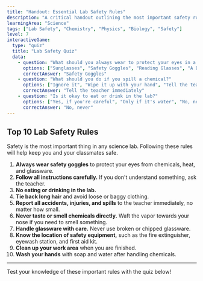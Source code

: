 ```yaml
---
title: "Handout: Essential Lab Safety Rules"
description: "A critical handout outlining the most important safety rules for working in a science laboratory."
learningArea: "Science"
tags: ["Lab Safety", "Chemistry", "Physics", "Biology", "Safety"]
level: 7
interactiveGame:
  type: "quiz"
  title: "Lab Safety Quiz"
  data:
    - question: "What should you always wear to protect your eyes in a lab?"
      options: ["Sunglasses", "Safety Goggles", "Reading Glasses", "A Blindfold"]
      correctAnswer: "Safety Goggles"
    - question: "What should you do if you spill a chemical?"
      options: ["Ignore it", "Wipe it up with your hand", "Tell the teacher immediately", "Clean it with water"]
      correctAnswer: "Tell the teacher immediately"
    - question: "Is it okay to eat or drink in the lab?"
      options: ["Yes, if you're careful", "Only if it's water", "No, never", "Yes, if the teacher is not looking"]
      correctAnswer: "No, never"
---
```


## Top 10 Lab Safety Rules

Safety is the most important thing in any science lab. Following these rules will help keep you and your classmates safe.

1.  **Always wear safety goggles** to protect your eyes from chemicals, heat, and glassware.
2.  **Follow all instructions carefully.** If you don't understand something, ask the teacher.
3.  **No eating or drinking in the lab.**
4.  **Tie back long hair** and avoid loose or baggy clothing.
5.  **Report all accidents, injuries, and spills** to the teacher immediately, no matter how small.
6.  **Never taste or smell chemicals directly.** Waft the vapor towards your nose if you need to smell something.
7.  **Handle glassware with care.** Never use broken or chipped glassware.
8.  **Know the location of safety equipment,** such as the fire extinguisher, eyewash station, and first aid kit.
9.  **Clean up your work area** when you are finished.
10. **Wash your hands** with soap and water after handling chemicals.

---

Test your knowledge of these important rules with the quiz below!
